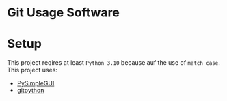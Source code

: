# Git Usage Software

# Setup

This project reqires at least ```Python 3.10``` because auf the use of ```match case```.
This project uses:
* [PySimpleGUI](https://pypi.org/project/PySimpleGUI/)
* [gitpython](https://pypi.org/project/GitPython/)